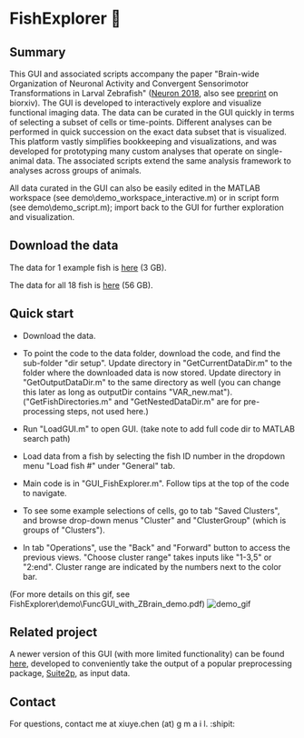 # FishExplorer :microscope:


## Summary ##

This GUI and associated scripts accompany the paper "Brain-wide Organization of Neuronal Activity and Convergent Sensorimotor Transformations in Larval Zebrafish" ([Neuron 2018](https://dmg5c1valy4me.cloudfront.net/wp-content/uploads/2018/10/25141558/1-s2.0-S0896627318308444-main.pdf), also see [preprint](https://www.biorxiv.org/content/early/2018/03/27/289413) on biorxiv). The GUI is developed to interactively explore and visualize functional imaging data. The data can be curated in the GUI quickly in terms of selecting a subset of cells or time-points. Different analyses can be performed in quick succession on the exact data subset that is visualized. This platform vastly simplifies bookkeeping and visualizations, and was developed for prototyping many custom analyses that operate on single-animal data. The associated scripts extend the same analysis framework to analyses across groups of animals.


All data curated in the GUI can also be easily edited in the MATLAB workspace (see demo\demo_workspace_interactive.m) or in script form (see demo\demo_script.m); import back to the GUI for further exploration and visualization.


## Download the data ##

The data for 1 example fish is [here](https://www.dropbox.com/sh/ae2r46eic4nyjuj/AACRt-AyZVN_UoGjrPP6Oppra?dl=0) (3 GB).

The data for all 18 fish is [here](https://www.dropbox.com/sh/c5kozhgj59w3veq/AAD2onrnmPdq-NORZ6Fcee6Xa?dl=0) (56 GB).


## Quick start ##

- Download the data.
- To point the code to the data folder, download the code, and find the sub-folder "dir setup".
Update directory in "GetCurrentDataDir.m" to the folder where the downloaded data is now stored. Update directory in "GetOutputDataDir.m" to the same directory as well (you can change this later as long as outputDir contains "VAR_new.mat").
("GetFishDirectories.m" and "GetNestedDataDir.m" are for pre-processing steps, not used here.)

- Run "LoadGUI.m" to open GUI. (take note to add full code dir to MATLAB search path)

- Load data from a fish by selecting the fish ID number in the dropdown menu "Load fish #" under "General" tab.

- Main code is in "GUI_FishExplorer.m". Follow tips at the top of the code to navigate.

- To see some example selections of cells, go to tab "Saved Clusters", and browse drop-down menus "Cluster" and "ClusterGroup" (which is groups of "Clusters").

- In tab "Operations", use the "Back" and "Forward" button to access the previous views. "Choose cluster range" takes inputs like "1-3,5" or "2:end". Cluster range are indicated by the numbers next to the color bar.

(For more details on this gif, see FishExplorer\demo\FuncGUI_with_ZBrain_demo.pdf)
![demo_gif](https://raw.githubusercontent.com/xiuyechen/FishExplorer/master/demo/demo1.gif "Demo Text 1")


## Related project ##

A newer version of this GUI (with more limited functionality) can be found [here](https://github.com/xiuyechen/Explor2p), developed to conveniently take the output of a popular preprocessing package, [Suite2p](https://github.com/cortex-lab/Suite2P), as input data.


## Contact ##

For questions, contact me at xiuye.chen (at) g m a i l. :shipit:
